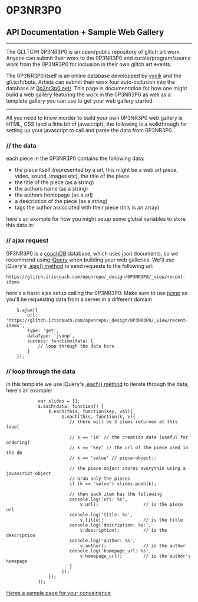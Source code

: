 # 0P3NR3P0 
## API Documentation + Sample Web Gallery 
* * * * 

The GLI.TC/H 0P3NR3P0 is an open/public repository of glitch art worx. Anyone can submit their worx to the 0P3NR3P0 and curate/program/source work from the 0P3NR3P0 for inclusion in their own glitch art events.

The 0P3NR3P0 itself is an online database developped by [yyolk](https://github.com/yyolk) and the gli.tc/h/bots. Artists can submit their worx four auto-inclusion into the database at [0p3nr3p0.net/](http://0p3nr3p0.net/). This page is documentation for how one might build a web gallery featuring the worx in the 0P3NR3P0 as well as a template gallery you can use to get your web gallery started.

* * * * 

All you need to know inorder to build your own 0P3NR3P0 web gallery is HTML, CSS (and a little bit of javascript), the following is a walkthrough for setting up your javascript to call and parse the data from 0P3NR3P0.


### // the data

each piece in the 0P3NR3P0 contains the following data:
* the piece itself (represented by a url, this might be a web art piece, video, sound, images etc), the title of the piece 
* the title of the piece (as a string)
* the authors name (as a string)
* the authors homepage (as a url)
* a description of the piece (as a string)
* tags the author associated with their piece (this is an array)

here's an example for how you might setup some global variables to store this data in:

### // ajax request

0P3NR3P0 is a [couchDB](http://couchdb.apache.org/) database, which uses json documents, so we recommend using [jQuery](http://jquery.com/) when building your web galleries. We'll use jQuery's [.ajax() method](http://api.jquery.com/jQuery.ajax/) to send requests to the following url: 

    https://glitch.iriscouch.com/openrepo/_design/0P3NR3P0/_view/recent-items

here's a basic ajax setup calling the 0P3NR3P0. Make sure to use [jsonp](http://en.wikipedia.org/wiki/JSONP) as you'll be requesting data from a server in a different domain

        $.ajax({
            url: 'https://glitch.iriscouch.com/openrepo/_design/0P3NR3P0/_view/recent-items',
            type: 'get',
            dataType: 'jsonp',
            success: function(data) {            
                // loop through the data here
            }
        });

### // loop through the data

in this template we use jQuery's [.each() method](http://api.jquery.com/each/) to iterate through the data, here's an example:

                var slides = [];
                $.each(data, function() {
                    $.each(this, function(key, val){
                         $.each(this, function(k, v){
                            // there will be 3 items returned at this level

                            // k == 'id' // the creation date (useful for ordering)
                            // k == 'key' // the url of the piece used in the db
                            // k == 'value' // piece-object::

                            // the piece object stores everythin using a javascript object
                            // Grab only the pieces
                            if (k == 'value') slides.push(k);
                            
                            // then each item has the following
                            console.log('url: %s',
                                v.url);                 // is the piece url 
                            console.log('title: %s',    
                                v.title);               // is the title
                            console.log('description: %s:',
                                v.description);         // is the description
                            console.log('author: %s',
                                v.author);              // is the author
                            console.log('homepage_url: %s',
                                v.homepage_url);        // is the author's homepage
                            }
                         });
                    });                    
                });


[Heres a sample page for your conveinence](http://gli.tc/h/0P3NR3P0_sample_gallery/)